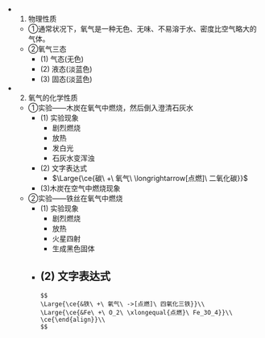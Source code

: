 -
  1. 物理性质
	- ①通常状况下，氧气是一种无色、无味、不易溶于水、密度比空气略大的气体。
	- ②氧气三态
		- (1) 气态(无色)
		- (2) 液态(淡蓝色)
		- (3) 固态(淡蓝色)
-
  2. 氧气的化学性质
	- ①实验——木炭在氧气中燃烧，然后倒入澄清石灰水
		- (1) 实验现象
			- 剧烈燃烧
			- 放热
			- 发白光
			- 石灰水变浑浊
		- (2) 文字表达式
			- $\Large{\ce{碳\ +\ 氧气\ \longrightarrow[点燃]\ 二氧化碳}}$
		- (3)木炭在空气中燃烧现象
	- ②实验——铁丝在氧气中燃烧
		- (1) 实验现象
			- 剧烈燃烧
			- 放热
			- 火星四射
			- 生成黑色固体
		- (2) 文字表达式
			-
			  $$
			  \Large{\ce{&铁\ +\ 氧气\ ->[点燃]\ 四氧化三铁}}\\
			  \Large{\ce{&Fe\ +\ O_2\ \xlongequal{点燃}\ Fe_3O_4}}\\
			  \ce{\end{align}}\\
			  $$